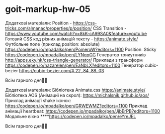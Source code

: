 # goit-markup-hw-05

Додаткові матеріали:
Position - https://css-tricks.com/almanac/properties/p/position/
CSS Transition - https://www.youtube.com/watch?v=8kK-cA99SA0&feature=youtu.be
Готовий CSS код різних анімацій тексту - https://animate.style/
Футбольне поле (приклад position: absolute) https://codepen.io/mpadalko/pen/PomeroW?editors=1100
Position: Sticky https://codepen.io/mpadalko/pen/LYNqpGG
Генератор трикутників http://apps.eky.hk/css-triangle-generator/
Приклади з трансформ https://codepen.io/nazarelen/pen/EaNbLX?editors=1100
Генератор cubic-bezier https://cubic-bezier.com/#.22,.84,.88,.03

Всім гарного дня:blue_heart::yellow_heart:

Додаткові матеріали:
Бібліотека Animate.css https://animate.style/
Бібліотека AOS (Анімациї на скрол): https://michalsnik.github.io/aos/
Приклад анімації shake іконок: https://codepen.io/mpadalko/pen/GRWEWMZ?editors=1100
Приклад анімації heartbeat: https://codepen.io/mpadalko/pen/JjbErPB?editors=1100
Модальне вікно ****https://codepen.io/mpadalko/pen/eYreJEL

Всім гарного дня:blue_heart::yellow_heart: